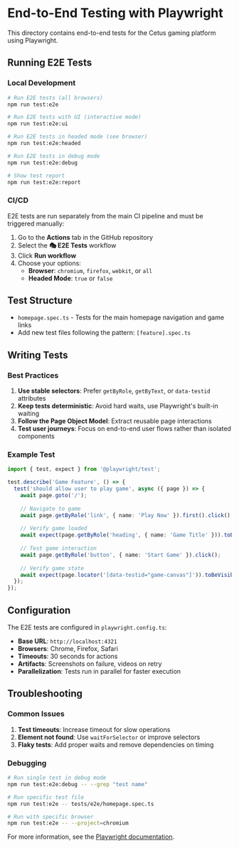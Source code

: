 # End-to-End Testing with Playwright

This directory contains end-to-end tests for the Cetus gaming platform using Playwright.

## Running E2E Tests

### Local Development

```bash
# Run E2E tests (all browsers)
npm run test:e2e

# Run E2E tests with UI (interactive mode)
npm run test:e2e:ui

# Run E2E tests in headed mode (see browser)
npm run test:e2e:headed

# Run E2E tests in debug mode
npm run test:e2e:debug

# Show test report
npm run test:e2e:report
```

### CI/CD

E2E tests are run separately from the main CI pipeline and must be triggered manually:

1. Go to the **Actions** tab in the GitHub repository
2. Select the **🎭 E2E Tests** workflow
3. Click **Run workflow**
4. Choose your options:
   - **Browser**: `chromium`, `firefox`, `webkit`, or `all`
   - **Headed Mode**: `true` or `false`

## Test Structure

- `homepage.spec.ts` - Tests for the main homepage navigation and game links
- Add new test files following the pattern: `[feature].spec.ts`

## Writing Tests

### Best Practices

1. **Use stable selectors**: Prefer `getByRole`, `getByText`, or `data-testid` attributes
2. **Keep tests deterministic**: Avoid hard waits, use Playwright's built-in waiting
3. **Follow the Page Object Model**: Extract reusable page interactions
4. **Test user journeys**: Focus on end-to-end user flows rather than isolated components

### Example Test

```typescript
import { test, expect } from '@playwright/test';

test.describe('Game Feature', () => {
  test('should allow user to play game', async ({ page }) => {
    await page.goto('/');
    
    // Navigate to game
    await page.getByRole('link', { name: 'Play Now' }).first().click();
    
    // Verify game loaded
    await expect(page.getByRole('heading', { name: 'Game Title' })).toBeVisible();
    
    // Test game interaction
    await page.getByRole('button', { name: 'Start Game' }).click();
    
    // Verify game state
    await expect(page.locator('[data-testid="game-canvas"]')).toBeVisible();
  });
});
```

## Configuration

The E2E tests are configured in `playwright.config.ts`:

- **Base URL**: `http://localhost:4321`
- **Browsers**: Chrome, Firefox, Safari
- **Timeouts**: 30 seconds for actions
- **Artifacts**: Screenshots on failure, videos on retry
- **Parallelization**: Tests run in parallel for faster execution

## Troubleshooting

### Common Issues

1. **Test timeouts**: Increase timeout for slow operations
2. **Element not found**: Use `waitForSelector` or improve selectors
3. **Flaky tests**: Add proper waits and remove dependencies on timing

### Debugging

```bash
# Run single test in debug mode
npm run test:e2e:debug -- --grep "test name"

# Run specific test file
npm run test:e2e -- tests/e2e/homepage.spec.ts

# Run with specific browser
npm run test:e2e -- --project=chromium
```

For more information, see the [Playwright documentation](https://playwright.dev/docs/intro).